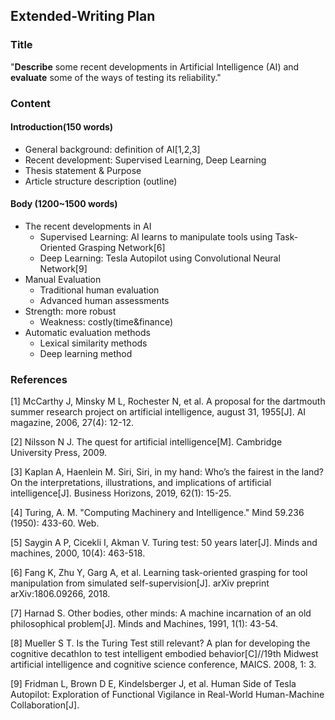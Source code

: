## Extended-Writing Plan

### Title

"**Describe**
some recent developments in Artificial Intelligence (AI) and **evaluate** some
of the ways of testing its reliability."

### Content

#### Introduction(150 words)

*   General background: definition of AI[1,2,3]
*   Recent
    development: Supervised Learning, Deep Learning 
*   Thesis statement & Purpose
*   Article structure description (outline)

#### Body (1200~1500 words)

*   The recent developments in AI
    *   Supervised Learning:  AI learns to manipulate tools using Task-Oriented Grasping Network[6]
    *   Deep Learning: Tesla Autopilot using Convolutional Neural Network[9]
*   Manual
    Evaluation
    *   Traditional
        human evaluation
    *   Advanced
        human assessments
*   Strength: more robust
    *   Weakness: costly(time&finance)
*   Automatic
    evaluation methods
    *   Lexical
        similarity methods
    *   Deep
        learning method

### References

[1] McCarthy J, Minsky M L, Rochester N, et al. A proposal for the dartmouth summer research project on artificial intelligence, august 31, 1955[J]. AI magazine, 2006, 27(4): 12-12.

[2] Nilsson N J. The quest for artificial intelligence[M]. Cambridge University Press, 2009.

[3] Kaplan A, Haenlein M. Siri, Siri, in my hand: Who’s the fairest in the land? On the interpretations, illustrations, and implications of artificial intelligence[J]. Business Horizons, 2019, 62(1): 15-25.

[4] Turing, A. M. "Computing Machinery and Intelligence." Mind 59.236 (1950): 433-60. Web.

[5] Saygin A P, Cicekli I, Akman V. Turing test: 50 years later[J]. Minds and machines, 2000, 10(4): 463-518.

[6] Fang K, Zhu Y, Garg A, et al. Learning task-oriented grasping for tool manipulation from simulated self-supervision[J]. arXiv preprint arXiv:1806.09266, 2018.

[7] Harnad S. Other bodies, other minds: A machine incarnation of an old philosophical problem[J]. Minds and Machines, 1991, 1(1): 43-54.

[8] Mueller S T. Is the Turing Test still relevant? A plan for developing the cognitive decathlon to test intelligent embodied behavior[C]//19th Midwest artificial intelligence and cognitive science conference, MAICS. 2008, 1: 3.

[9] Fridman L, Brown D E, Kindelsberger J, et al. Human Side of Tesla Autopilot: Exploration of Functional Vigilance in Real-World Human-Machine Collaboration[J].